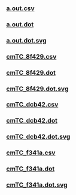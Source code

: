### [a.out.csv](a.out.csv)
### [a.out.dot](a.out.dot)
### [a.out.dot.svg](a.out.dot.svg)
### [cmTC_8f429.csv](cmTC_8f429.csv)
### [cmTC_8f429.dot](cmTC_8f429.dot)
### [cmTC_8f429.dot.svg](cmTC_8f429.dot.svg)
### [cmTC_dcb42.csv](cmTC_dcb42.csv)
### [cmTC_dcb42.dot](cmTC_dcb42.dot)
### [cmTC_dcb42.dot.svg](cmTC_dcb42.dot.svg)
### [cmTC_f341a.csv](cmTC_f341a.csv)
### [cmTC_f341a.dot](cmTC_f341a.dot)
### [cmTC_f341a.dot.svg](cmTC_f341a.dot.svg)
